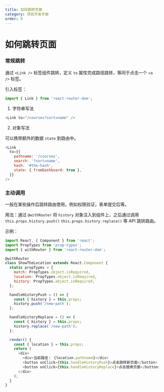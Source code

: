 ```yaml
---
title: 如何跳转页面
category: 项目开发手册
order: 9
---
```


# 如何跳转页面

### 常规跳转

通过 `<Link />` 标签组件跳转，定义 `to` 属性完成路径跳转，等同于点击一个 `<a />` 标签。

引入标签：

```js
import { Link } from 'react-router-dom';
```

1.  字符串写法

```js
<Link to="/courses?sort=name" />
```

2.  对象写法

可以携带额外的数据 `state` 到路由中。

```js
<Link
  to={{
    pathname: '/courses',
    search: '?sort=name',
    hash: '#the-hash',
    state: { fromDashboard: true },
  }}
/>
```

### 主动调用

一般在某些操作后跳转路由使用，例如权限验证，表单提交后等。

用法：通过 `@withRouter` 将 `history` 对象注入到组件上，之后通过调用 `this.props.history.push()` `this.props.history.replace()` 等 API 跳转路由。

示例：

```js
import React, { Component } from 'react';
import PropTypes from 'prop-types';
import { withRouter } from 'react-router-dom';

@withRouter
class ShowTheLocation extends React.Component {
  static propTypes = {
    match: PropTypes.object.isRequired,
    location: PropTypes.object.isRequired,
    history: PropTypes.object.isRequired,
  };

  handleHistoryPush = () => {
    const { history } = this.props;
    history.push('/new-path');
  };

  handleHistoryReplace = () => {
    const { history } = this.props;
    history.replace('/new-path');
  };

  render() {
    const { location } = this.props;
    return (
      <div>
        <div>当前路径： {location.pathname}</div>
        <button onClick={this.handleHistoryPush}>点击跳转新页面</button>
        <button onClick={this.handleHistoryReplace}>点击替换页面</button>
      </div>
    );
  }
}
```
